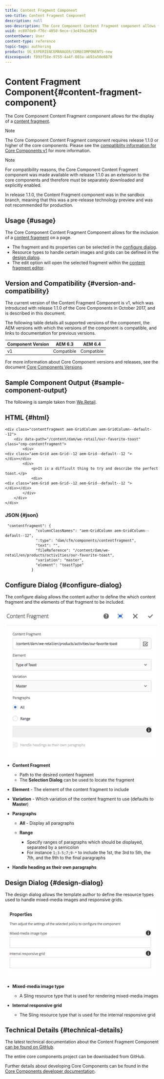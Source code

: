 ```yaml
---
title: Content Fragment Component
seo-title: Content Fragment Component
description: null
seo-description: The Core Component Content Fragment component allows for the display of a content fragment.
uuid: ec807de9-f76c-4850-9ece-c3e439a1d626
contentOwner: User
content-type: reference
topic-tags: authoring
products: SG_EXPERIENCEMANAGER/CORECOMPONENTS-new
discoiquuid: f093f58e-9755-4a4f-803a-ab93a50e6870
---
```


# Content Fragment Component{#content-fragment-component}

The Core Component Content Fragment component allows for the display of a [content fragment](https://helpx.adobe.com/experience-manager/6-4/assets/using/content-fragments.html).

>[!NOTE]
>
>The Core Component Content Fragment component requires release 1.1.0 or higher of the core components. Please see the [compatiblity information for Core Components v1](versions.md#main-pars_title_236368006) for more information.

>[!NOTE]
>
>For compatibility reasons, the Core Component Content Fragment component was made available with release 1.1.0 as an extension to the core components and therefore must be separately downloaded and explicitly enabled. 
>
>In release 1.1.0, the Content Fragment component was in the sandbox branch, meaning that this was a pre-release technology preview and was not recommended for production.

## Usage {#usage}

The Core Component Content Fragment Component allows for the inclusion of a [content fragment](https://helpx.adobe.com/experience-manager/6-4/assets/using/content-fragments.html) on a page.

* The fragment and its properties can be selected in the [configure dialog](content-fragment-component.md#main-pars_title_1002684262).
* Resource types to handle certain images and grids can be defined in the [design dialog](#contentbody_title_277392253).
* The edit option will open the selected fragment within the [content fragment editor](https://helpx.adobe.com/experience-manager/6-4/assets/using/content-fragments-editor.html).

## Version and Compatibility {#version-and-compatibility}

The current version of the Content Fragment Component is v1, which was introduced with release 1.1.0 of the Core Components in October 2017, and is described in this document.

The following table details all supported versions of the component, the AEM versions with which the versions of the component is compatible, and links to documentation for previous versions.

|Component Version|AEM 6.3|AEM 6.4|
|--- |--- |--- |
|v1|Compatible|Compatible|

For more information about Core Component versions and releases, see the document [Core Components Versions](versions.md).

## Sample Component Output {#sample-component-output}

The following is sample taken from [We.Retail](https://helpx.adobe.com/experience-manager/6-4/sites/developing/using/we-retail.html).

## HTML {#html}

```
<div class="contentfragment aem-GridColumn aem-GridColumn--default--12">
    <div data-path="/content/dam/we-retail/our-favorite-toast" class="cmp-contentfragment">
        <div>
<div class="aem-Grid aem-Grid--12 aem-Grid--default--12 ">
</div></div>
        <div>
            <p>It is a difficult thing to try and describe the perfect toast.</p>
            <div>
<div class="aem-Grid aem-Grid--12 aem-Grid--default--12 ">
</div></div>
        </div>
    </div>
</div>
```

### JSON {#json}

```
 "contentfragment": {
              "columnClassNames": "aem-GridColumn aem-GridColumn--default--12",
              ":type": "dam/cfm/components/contentfragment",
              "text": "",
              "fileReference": "/content/dam/we-retail/en/products/activities/our-favorite-toast",
              "variation": "master",
              "element": "toastType"
            }
```

## Configure Dialog {#configure-dialog}

The configure dialog allows the content author to define the which content fragment and the elements of that fragment to be included.

![](assets/chlimage_1-87.png)

* **Content Fragment**

  * Path to the desired content fragment
  * The **Selection Dialog** can be used to locate the fragment

* **Element** - The element of the content fragment to include
* **Variation** - Which variation of the content fragment to use (defaults to **Master**)

* **Paragraphs**

  * **All** - Display all paragraphs
  * **Range**

    * Specify ranges of paragraphs which should be displayed, separated by a semicolon
    * For instance `1;3-5;7;9-*` to include the 1st, the 3rd to 5th, the 7th, and the 9th to the final paragraphs

* **Handle heading as their own paragraphs**

## Design Dialog {#design-dialog}

The design dialog allows the template author to define the resource types used to handle mixed-media images and responsive grids.

![](assets/chlimage_1-88.png)

* **Mixed-media image type**

  * A Sling resource type that is used for rendering mixed-media images

* **Internal responsive grid**

  * The Sling resource type that is used for the internal responsive grid

## Technical Details {#technical-details}

The latest technical documentation about the Content Fragment Component [can be found on GitHub](https://github.com/adobe/aem-core-wcm-components/blob/master/extension/contentfragment/content/src/content/jcr_root/apps/core/wcm/extension/components/contentfragment/v1/contentfragment).

The entire core components project can be downloaded from GitHub.

Further details about developing Core Components can be found in the [Core Components developer documentation](developing.md). 
